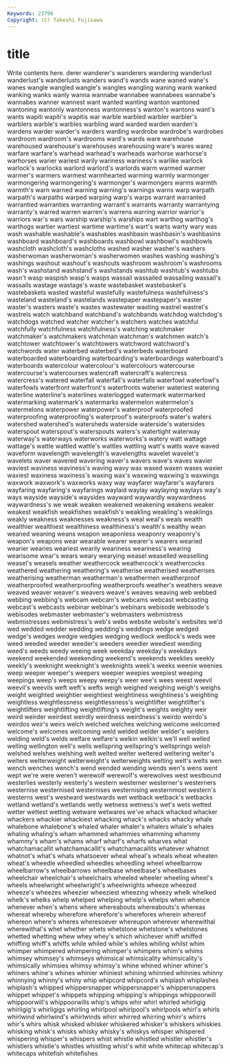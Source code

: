 ```yaml
---
Keywords: 23796 
Copyright: (C) Takeshi Fujisawa
---
```


# title

Write contents here.
derer wanderer's wanderers wandering wanderlust
wanderlust's wanderlusts wanders wand's wands wane waned wane's wanes wangle
wangled wangle's wangles wangling waning wank wanked wanking wanks wanly
wanna wannabe wannabee wannabees wannabe's wannabes wanner wannest want wanted
wanting wanton wantoned wantoning wantonly wantonness wantonness's wanton's wantons want's
wants wapiti wapiti's wapitis war warble warbled warbler warbler's warblers
warble's warbles warbling ward warded warden warden's wardens warder warder's
warders warding wardrobe wardrobe's wardrobes wardroom wardroom's wardrooms ward's wards
ware warehouse warehoused warehouse's warehouses warehousing ware's wares warez warfare
warfare's warhead warhead's warheads warhorse warhorse's warhorses warier wariest warily
wariness wariness's warlike warlock warlock's warlocks warlord warlord's warlords warm
warmed warmer warmer's warmers warmest warmhearted warming warmly warmonger warmongering
warmongering's warmonger's warmongers warms warmth warmth's warn warned warning warning's
warnings warns warp warpath warpath's warpaths warped warping warp's warps
warrant warranted warrantied warranties warranting warrant's warrants warranty warrantying warranty's
warred warren warren's warrens warring warrior warrior's warriors war's wars
warship warship's warships wart warthog warthog's warthogs wartier wartiest wartime
wartime's wart's warts warty wary was wash washable washable's washables
washbasin washbasin's washbasins washboard washboard's washboards washbowl washbowl's washbowls washcloth
washcloth's washcloths washed washer washer's washers washerwoman washerwoman's washerwomen washes
washing washing's washings washout washout's washouts washroom washroom's washrooms wash's
washstand washstand's washstands washtub washtub's washtubs wasn't wasp waspish wasp's
wasps wassail wassailed wassailing wassail's wassails wastage wastage's waste wastebasket
wastebasket's wastebaskets wasted wasteful wastefully wastefulness wastefulness's wasteland wasteland's wastelands
wastepaper wastepaper's waster waster's wasters waste's wastes wastewater wasting wastrel
wastrel's wastrels watch watchband watchband's watchbands watchdog watchdog's watchdogs watched
watcher watcher's watchers watches watchful watchfully watchfulness watchfulness's watching watchmaker
watchmaker's watchmakers watchman watchman's watchmen watch's watchtower watchtower's watchtowers watchword
watchword's watchwords water waterbed waterbed's waterbeds waterboard waterboarded waterboarding waterboarding's
waterboardings waterboard's waterboards watercolour watercolour's watercolours watercourse watercourse's watercourses watercraft
watercraft's watercress watercress's watered waterfall waterfall's waterfalls waterfowl waterfowl's waterfowls
waterfront waterfront's waterfronts waterier wateriest watering waterline waterline's waterlines waterlogged
watermark watermarked watermarking watermark's watermarks watermelon watermelon's watermelons waterpower waterpower's
waterproof waterproofed waterproofing waterproofing's waterproof's waterproofs water's waters watershed watershed's
watersheds waterside waterside's watersides waterspout waterspout's waterspouts waters's watertight waterway
waterway's waterways waterworks waterworks's watery watt wattage wattage's wattle wattled
wattle's wattles wattling watt's watts wave waved waveform wavelength wavelength's
wavelengths wavelet wavelet's wavelets waver wavered wavering waver's wavers wave's
waves wavier waviest waviness waviness's waving wavy wax waxed waxen
waxes waxier waxiest waxiness waxiness's waxing wax's waxwing waxwing's waxwings
waxwork waxwork's waxworks waxy way wayfarer wayfarer's wayfarers wayfaring wayfaring's
wayfarings waylaid waylay waylaying waylays way's ways wayside wayside's waysides
wayward waywardly waywardness waywardness's we weak weaken weakened weakening weakens
weaker weakest weakfish weakfishes weakfish's weakling weakling's weaklings weakly weakness
weaknesses weakness's weal weal's weals wealth wealthier wealthiest wealthiness wealthiness's
wealth's wealthy wean weaned weaning weans weapon weaponless weaponry weaponry's
weapon's weapons wear wearable wearer wearer's wearers wearied wearier wearies
weariest wearily weariness weariness's wearing wearisome wear's wears weary wearying
weasel weaselled weaselling weasel's weasels weather weathercock weathercock's weathercocks weathered
weathering weathering's weatherise weatherised weatherises weatherising weatherman weatherman's weathermen weatherproof
weatherproofed weatherproofing weatherproofs weather's weathers weave weaved weaver weaver's weavers
weave's weaves weaving web webbed webbing webbing's webcam webcam's webcams
webcast webcasting webcast's webcasts webinar webinar's webinars webisode webisode's webisodes
webmaster webmaster's webmasters webmistress webmistresses webmistress's web's webs website website's
websites we'd wed wedded wedder wedding wedding's weddings wedge wedged
wedge's wedges wedgie wedgies wedging wedlock wedlock's weds wee weed
weeded weeder weeder's weeders weedier weediest weeding weed's weeds weedy
weeing week weekday weekday's weekdays weekend weekended weekending weekend's weekends
weeklies weekly weekly's weeknight weeknight's weeknights week's weeks weenie weenies
weep weeper weeper's weepers weepier weepies weepiest weeping weepings weep's
weeps weepy weepy's weer wee's wees weest weevil weevil's weevils
weft weft's wefts weigh weighed weighing weigh's weighs weight weighted
weightier weightiest weightiness weightiness's weighting weightless weightlessness weightlessness's weightlifter weightlifter's
weightlifters weightlifting weightlifting's weight's weights weighty weir weird weirder weirdest
weirdly weirdness weirdness's weirdo weirdo's weirdos weir's weirs welch welched
welches welching welcome welcomed welcome's welcomes welcoming weld welded welder
welder's welders welding weld's welds welfare welfare's welkin welkin's we'll
well welled welling wellington well's wells wellspring wellspring's wellsprings welsh
welshed welshes welshing welt welted welter weltered weltering welter's welters
welterweight welterweight's welterweights welting welt's welts wen wench wenches wench's
wend wended wending wends wen's wens went wept we're were
weren't werewolf werewolf's werewolves west westbound westerlies westerly westerly's western
westerner westerner's westerners westernise westernised westernises westernising westernmost western's westerns
west's westward westwards wet wetback wetback's wetbacks wetland wetland's wetlands
wetly wetness wetness's wet's wets wetted wetter wettest wetting wetware
wetwares we've whack whacked whacker whackers whackier whackiest whacking whack's
whacks whacky whale whalebone whalebone's whaled whaler whaler's whalers whale's
whales whaling whaling's wham whammed whammies whamming whammy whammy's wham's
whams wharf wharf's wharfs wharves what whatchamacallit whatchamacallit's whatchamacallits whatever
whatnot whatnot's what's whats whatsoever wheal wheal's wheals wheat wheaten
wheat's wheedle wheedled wheedles wheedling wheel wheelbarrow wheelbarrow's wheelbarrows wheelbase
wheelbase's wheelbases wheelchair wheelchair's wheelchairs wheeled wheeler wheeling wheel's wheels
wheelwright wheelwright's wheelwrights wheeze wheezed wheeze's wheezes wheezier wheeziest wheezing
wheezy whelk whelked whelk's whelks whelp whelped whelping whelp's whelps
when whence whenever when's whens where whereabouts whereabouts's whereas whereat
whereby wherefore wherefore's wherefores wherein whereof whereon where's wheres wheresoever
whereupon wherever wherewithal wherewithal's whet whether whets whetstone whetstone's whetstones
whetted whetting whew whey whey's which whichever whiff whiffed whiffing
whiff's whiffs while whiled while's whiles whiling whilst whim whimper
whimpered whimpering whimper's whimpers whim's whims whimsey whimsey's whimseys whimsical
whimsicality whimsicality's whimsically whimsies whimsy whimsy's whine whined whiner whiner's
whiners whine's whines whinier whiniest whining whinnied whinnies whinny whinnying
whinny's whiny whip whipcord whipcord's whiplash whiplashes whiplash's whipped whippersnapper
whippersnapper's whippersnappers whippet whippet's whippets whipping whipping's whippings whippoorwill whippoorwill's
whippoorwills whip's whips whir whirl whirled whirligig whirligig's whirligigs whirling
whirlpool whirlpool's whirlpools whirl's whirls whirlwind whirlwind's whirlwinds whirr whirred
whirring whirr's whirrs whir's whirs whisk whisked whisker whiskered whisker's
whiskers whiskies whisking whisk's whisks whisky whisky's whiskys whisper whispered
whispering whisper's whispers whist whistle whistled whistler whistler's whistlers whistle's
whistles whistling whist's whit white whitecap whitecap's whitecaps whitefish whitefishes
